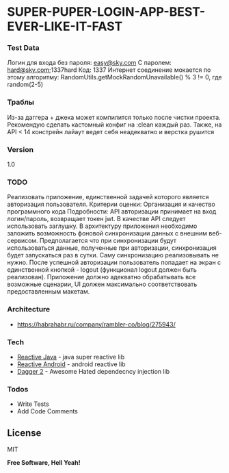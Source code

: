 # SUPER-PUPER-LOGIN-APP-BEST-EVER-LIKE-IT-FAST

### Test Data
Логин для входа без пароля: easy@sky.com
C паролем: hard@sky.com;1337hard
Код: 1337
Интернет соединение мокается по этому алгоритму: RandomUtils.getMockRandomUnavailable() % 3 != 0, где random(2-5)
### Траблы
Из-за даггера + джека может компилится только после чистки проекта. Рекомендую сделать кастомный конфиг на :clean каждый раз.
Также, на API < 14 констрейн лайаут ведет себя неадекватно и верстка рушится
### Version
1.0
### TODO
Реализовать приложение, единственной задачей которого является авторизация пользователя.
Критерии оценки:
Организация и качество программного кода
Подробности: 
API авторизации принимает на вход логин/пароль, возвращает токен jwt. В качестве API следует использовать заглушку.
В архитектуру приложения необходимо заложить возможность фоновой синхронизации данных с внешним веб-сервисом. Предполагается что при синхронизации будут использоваться данные, полученные при авторизации, синхронизация будет запускаться раз в сутки. Саму синхронизацию реализовывать не нужно.
После успешной авторизации пользователь попадает на экран с единственной кнопкой - logout (функционал logout должен быть реализован).
Приложение должно адекватно обрабатывать все возможные сценарии, UI должен максимально соответствовать предоставленным макетам.

### Architecture
 *  https://habrahabr.ru/company/rambler-co/blog/275943/
### Tech


* [Reactive Java] - java super reactive lib
* [Reactive Android] - android reactive lib
* [Dagger 2] - Awesome Hated dependecncy injection lib


### Todos

 - Write Tests
 - Add Code Comments

License
----

MIT


**Free Software, Hell Yeah!**

[//]: # (These are reference links used in the body of this note and get stripped out when the markdown processor does its job. There is no need to format nicely because it shouldn't be seen. Thanks SO - http://stackoverflow.com/questions/4823468/store-comments-in-markdown-syntax)


   [Reactive Java]: <https://github.com/ReactiveX/RxJava>
   [Reactive Android]: <https://github.com/ReactiveX/RxAndroid>
   [Dagger 2]: <https://github.com/google/dagger>
   [Retrofit 2]: <http://square.github.io/retrofit/>
   [Picasso]: <https://ru.wikipedia.org/wiki/%D0%9F%D0%B8%D0%BA%D0%B0%D1%81%D1%81%D0%BE,_%D0%9F%D0%B0%D0%B1%D0%BB%D0%BE>

